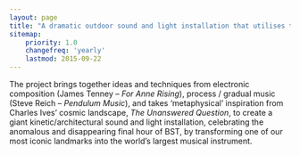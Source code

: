 ```yaml
---
layout: page
title: "A dramatic outdoor sound and light installation that utilises the unique features of one of London’s most iconic landmarks"
sitemap:
    priority: 1.0
    changefreq: 'yearly'
    lastmod: 2015-09-22
---
```


The project brings together ideas and techniques from electronic composition (James Tenney – *For Anne Rising*), process / gradual music (Steve Reich – *Pendulum Music*),  and takes ‘metaphysical’ inspiration from Charles Ives’ cosmic landscape, *The Unanswered Question*, to create a giant kinetic/architectural sound and light installation, celebrating the anomalous and disappearing final hour of BST, by transforming one of our most iconic landmarks into the world’s largest musical instrument.

